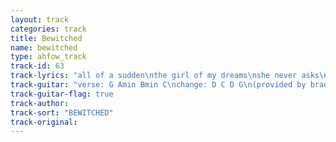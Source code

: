 ```yaml
---
layout: track
categories: track
title: Bewitched
name: bewitched
type: ahfow_track
track-id: 63
track-lyrics: "all of a sudden\nthe girl of my dreams\nshe never asks\nshe always screams\ndo you see her face\nin a puddle at my feet\nas i bend down\nto kiss the street\n\nand i'll come runnin' to her\nand i'll come runnin' to her\n\nher sleep is troubled\nher face will twitch\nshe wakes up angry\nand i'm bewitched\nher smile is forced\nshe's always late\nbut she's not sorry\nand i capitulate\n\nand i'll come runnin' to her\nand i'll come runnin' to her\n\nall of a sudden\nthe girl of my dreams\nshe never asks\nshe always screams"
track-guitar: "verse: G Amin Bmin C\nchange: D C D G\n(provided by brad)"
track-guitar-flag: true
track-author: 
track-sort: "BEWITCHED"
track-original: 
---
```

